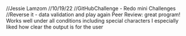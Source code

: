 //Jessie Lamzom
//10/19/22
//GitHubChallenge - Redo mini Challenges
//Reverse it - data validation and play again
Peer Review: great program! Works well under all conditions including special characters
I especially liked how clear the output is for the user
